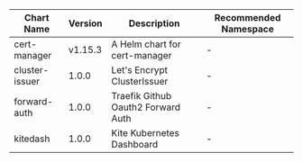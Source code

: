 | Chart Name | Version | Description | Recommended Namespace |
|-------------|----------|-------------|------------------------|
| cert-manager | v1.15.3 | A Helm chart for cert-manager | - |
| cluster-issuer | 1.0.0 | Let's Encrypt ClusterIssuer | - |
| forward-auth | 1.0.0 | Traefik Github Oauth2 Forward Auth | - |
| kitedash | 1.0.0 | Kite Kubernetes Dashboard | - |
